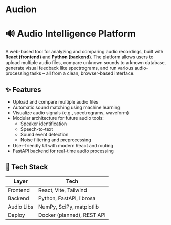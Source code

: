 # Audion
# 🔊 Audio Intelligence Platform

A web-based tool for analyzing and comparing audio recordings, built with **React (frontend)** and **Python (backend)**. The platform allows users to upload multiple audio files, compare unknown sounds to a known database, generate visual feedback like spectrograms, and run various audio-processing tasks – all from a clean, browser-based interface.

## ✨ Features

- Upload and compare multiple audio files
- Automatic sound matching using machine learning
- Visualize audio signals (e.g., spectrograms, waveform)
- Modular architecture for future audio tools:
  - Speaker identification
  - Speech-to-text
  - Sound event detection
  - Noise filtering and preprocessing
- User-friendly UI with modern React and routing
- FastAPI backend for real-time audio processing

## 🧱 Tech Stack

| Layer     | Tech                     |
|-----------|--------------------------|
| Frontend  | React, Vite, Tailwind    |
| Backend   | Python, FastAPI, librosa |
| Audio Libs| NumPy, SciPy, matplotlib |
| Deploy    | Docker (planned), REST API
